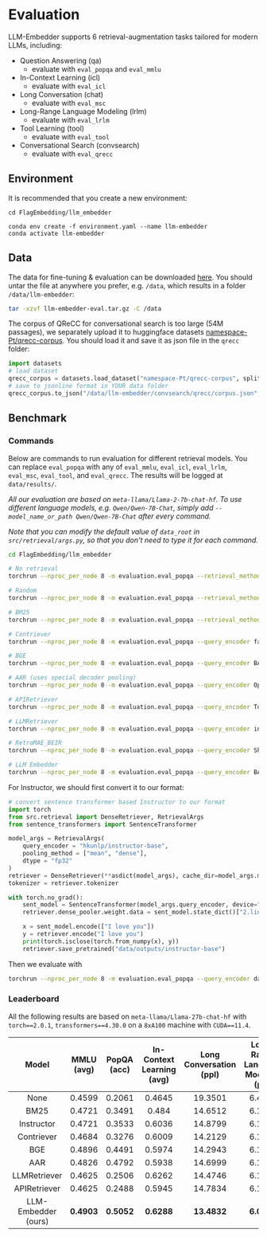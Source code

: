# Evaluation

LLM-Embedder supports 6 retrieval-augmentation tasks tailored for modern LLMs, including:
- Question Answering (qa)
  - evaluate with `eval_popqa` and `eval_mmlu`
- In-Context Learning (icl)
  - evaluate with `eval_icl`
- Long Conversation (chat)
  - evaluate with `eval_msc`
- Long-Range Language Modeling (lrlm)
  - evaluate with `eval_lrlm`
- Tool Learning (tool)
  - evaluate with `eval_tool`
- Conversational Search (convsearch)
  - evaluate with `eval_qrecc`

## Environment
It is recommended that you create a new environment:
```
cd FlagEmbedding/llm_embedder

conda env create -f environment.yaml --name llm-embedder
conda activate llm-embedder
```

## Data
The data for fine-tuning & evaluation can be downloaded [here](https://huggingface.co/datasets/namespace-Pt/projects/resolve/main/llm-embedder.tar.gz). You should untar the file at anywhere you prefer, e.g. `/data`, which results in a folder `/data/llm-embedder`:
```bash
tar -xzvf llm-embedder-eval.tar.gz -C /data
```

The corpus of QReCC for conversational search is too large (54M passages), we separately upload it to huggingface datasets [namespace-Pt/qrecc-corpus](https://huggingface.co/datasets/namespace-Pt/qrecc-corpus). You should load it and save it as json file in the `qrecc` folder:
```python
import datasets
# load dataset
qrecc_corpus = datasets.load_dataset("namespace-Pt/qrecc-corpus", split="train")
# save to jsonline format in YOUR data folder
qrecc_corpus.to_json("/data/llm-embedder/convsearch/qrecc/corpus.json", force_ascii=False, lines=True, orient="records")
```

## Benchmark
### Commands
Below are commands to run evaluation for different retrieval models. You can replace `eval_popqa` with any of `eval_mmlu`, `eval_icl`, `eval_lrlm`, `eval_msc`, `eval_tool`, and `eval_qrecc`. The results will be logged at `data/results/`. 

*All our evaluation are based on `meta-llama/Llama-2-7b-chat-hf`. To use different language models, e.g. `Qwen/Qwen-7B-Chat`, simply add `--model_name_or_path Qwen/Qwen-7B-Chat` after every command.*

*Note that you can modify the default value of `data_root` in `src/retrieval/args.py`, so that you don't need to type it for each command.*

```bash
cd FlagEmbedding/llm_embedder

# No retrieval
torchrun --nproc_per_node 8 -m evaluation.eval_popqa --retrieval_method no --data_root /data/llm-embedder

# Random
torchrun --nproc_per_node 8 -m evaluation.eval_popqa --retrieval_method random --data_root /data/llm-embedder

# BM25
torchrun --nproc_per_node 8 -m evaluation.eval_popqa --retrieval_method bm25 --data_root /data/llm-embedder

# Contriever
torchrun --nproc_per_node 8 -m evaluation.eval_popqa --query_encoder facebook/Contriever --dense_metric ip --add_instruction False --data_root /data/llm-embedder

# BGE
torchrun --nproc_per_node 8 -m evaluation.eval_popqa --query_encoder BAAI/bge-base-en --version bge --data_root /data/llm-embedder

# AAR (uses special decoder pooling)
torchrun --nproc_per_node 8 -m evaluation.eval_popqa --query_encoder OpenMatch/AAR-ANCE --pooling_method decoder --add_instruction False --data_root /data/llm-embedder

# APIRetriever
torchrun --nproc_per_node 8 -m evaluation.eval_popqa --query_encoder ToolBench/ToolBench_IR_bert_based_uncased --pooling_method mean --dense_metric ip --add_instruction False --data_root /data/llm-embedder

# LLMRetriever
torchrun --nproc_per_node 8 -m evaluation.eval_popqa --query_encoder intfloat/llm-retriever-base --add_instruction false --pooling_method mean --data_root /data/llm-embedder

# RetroMAE_BEIR
torchrun --nproc_per_node 8 -m evaluation.eval_popqa --query_encoder Shitao/RetroMAE_BEIR --dense_metric ip --add_instruction False --data_root /data/llm-embedder

# LLM Embedder
torchrun --nproc_per_node 8 -m evaluation.eval_popqa --query_encoder BAAI/llm-embedder --version llm-embedder --data_root /data/llm-embedder
```

For Instructor, we should first convert it to our format:
```python
# convert sentence transformer based Instructor to our format
import torch
from src.retrieval import DenseRetriever, RetrievalArgs
from sentence_transformers import SentenceTransformer

model_args = RetrievalArgs(
    query_encoder = "hkunlp/instructor-base",
    pooling_method = ["mean", "dense"],
    dtype = "fp32"
)
retriever = DenseRetriever(**asdict(model_args), cache_dir=model_args.model_cache_dir)
tokenizer = retriever.tokenizer

with torch.no_grad():
    sent_model = SentenceTransformer(model_args.query_encoder, device="cpu")
    retriever.dense_pooler.weight.data = sent_model.state_dict()["2.linear.weight"]

    x = sent_model.encode(["I love you"])
    y = retriever.encode("I love you")
    print(torch.isclose(torch.from_numpy(x), y))
    retriever.save_pretrained("data/outputs/instructor-base")
```
Then we evaluate with 
```bash
torchrun --nproc_per_node 8 -m evaluation.eval_popqa --query_encoder data/outputs/instructor-base/encoder --pooling_method mean dense --version instructor --data_root /data/llm-embedder
```


### Leaderboard
All the following results are based on `meta-llama/Llama-27b-chat-hf` with `torch==2.0.1`, `transformers==4.30.0` on a `8xA100` machine with `CUDA==11.4`.

|Model|MMLU (avg)|PopQA (acc)|In-Context Learning (avg)|Long Conversation (ppl)|Long-Range Language Modeling (ppl)|Tool Learning (ndcg)|Conversational Search (ndcg)|
|:-:|:-:|:-:|:-:|:-:|:-:|:-:|:-:|
|None|0.4599|0.2061|0.4645|19.3501|6.4003|--|--|
|BM25|0.4721|0.3491|0.484|14.6512|6.1558|0.5115|0.4341|
|Instructor|0.4721|0.3533|0.6036|14.8799|6.1733|0.3882|0.2863|
|Contriever|0.4684|0.3276|0.6009|14.2129|6.1305|0.4904|0.3563|
|BGE|0.4896|0.4491|0.5974|14.2943|6.1335|0.5761|0.3856|
|AAR|0.4826|0.4792|0.5938|14.6999|6.1528|0.42|0.2877|
|LLMRetriever|0.4625|0.2506|0.6262|14.4746|6.1750|0.1321|0.0234|
|APIRetriever|0.4625|0.2488|0.5945|14.7834|6.1833|0.8017|0.1137|
|LLM-Embedder (ours)|**0.4903**|**0.5052**|**0.6288**|**13.4832**|**6.0972**|**0.8645**|**0.5053**|

